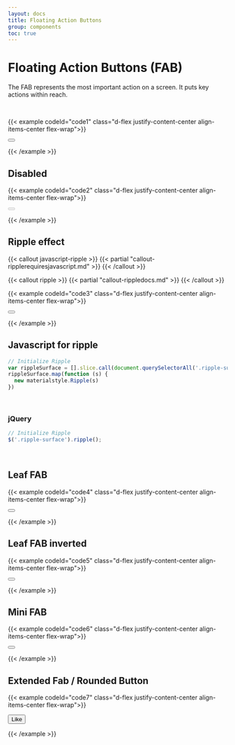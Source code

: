 ```yaml
---
layout: docs
title: Floating Action Buttons
group: components
toc: true
---
```


# Floating Action Buttons (FAB)

The FAB represents the most important action on a screen. It puts key actions within reach.

<br>

{{< example codeId="code1" class="d-flex justify-content-center align-items-center flex-wrap">}}

<button type="button" class="btn btn-fab btn-purple">
  <i class="bi bi-heart-fill"></i>
</button>

{{< /example >}}

## Disabled
{{< example codeId="code2" class="d-flex justify-content-center align-items-center flex-wrap">}}

<button type="button" class="btn btn-fab btn-purple" disabled>
  <i class="bi bi-heart-fill"></i>
</button>

{{< /example >}}

## Ripple effect

{{< callout javascript-ripple >}}
{{< partial "callout-ripplerequiresjavascript.md" >}}
{{< /callout >}}

{{< callout ripple >}}
{{< partial "callout-rippledocs.md" >}}
{{< /callout >}}

{{< example codeId="code3" class="d-flex justify-content-center align-items-center flex-wrap">}}

<button type="button" class="btn btn-fab btn-purple">
  <i class="bi bi-heart-fill"></i>
  <span class="ripple-surface"></span>
</button>

{{< /example >}}

## Javascript for ripple
```javascript
// Initialize Ripple
var rippleSurface = [].slice.call(document.querySelectorAll('.ripple-surface'))
rippleSurface.map(function (s) {
  new materialstyle.Ripple(s)
})
```

<br>

### jQuery
```javascript
// Initialize Ripple
$('.ripple-surface').ripple();
```

<br>

## Leaf FAB
{{< example codeId="code4" class="d-flex justify-content-center align-items-center flex-wrap">}}

<button type="button" class="btn btn-fab leaf-fab btn-purple">
  <i class="bi bi-heart-fill"></i>
</button>

{{< /example >}}

## Leaf FAB inverted
{{< example codeId="code5" class="d-flex justify-content-center align-items-center flex-wrap">}}

<button type="button" class="btn btn-fab leaf-fab-inverted btn-purple">
  <i class="bi bi-heart-fill"></i>
</button>
        
{{< /example >}}

## Mini FAB
{{< example codeId="code6" class="d-flex justify-content-center align-items-center flex-wrap">}}

<button type="button" class="btn btn-fab mini-fab btn-purple">
  <i class="bi bi-heart-fill"></i>
</button>
        
{{< /example >}}

## Extended Fab / Rounded Button
{{< example codeId="code7" class="d-flex justify-content-center align-items-center flex-wrap">}}

<button type="button" class="btn btn-purple btn-lg rounded-pill">
  <i class="bi bi-heart-fill"></i> Like
</button>
        
{{< /example >}}
